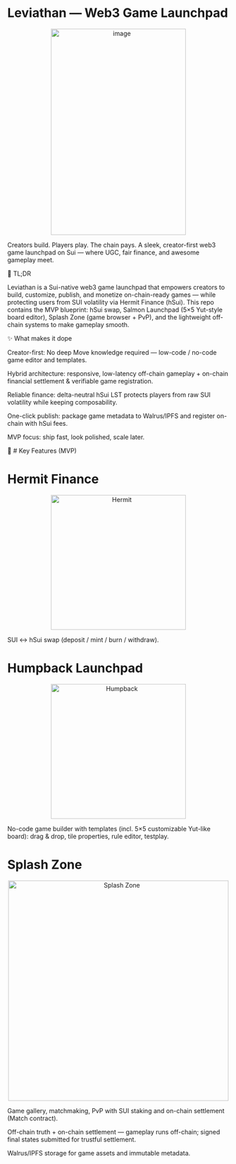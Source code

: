 # Leviathan — Web3 Game Launchpad
<p align="center">
  <img width="306" height="468" alt="image" src="https://github.com/user-attachments/assets/fabda521-ab84-4926-b030-5fd56a07fcc5" />
</p>

Creators build. Players play. The chain pays.
A sleek, creator-first web3 game launchpad on Sui — where UGC, fair finance, and awesome gameplay meet.

🚀 TL;DR

Leviathan is a Sui-native web3 game launchpad that empowers creators to build, customize, publish, and monetize on-chain-ready games — while protecting users from SUI volatility via Hermit Finance (hSui).
This repo contains the MVP blueprint: hSui swap, Salmon Launchpad (5×5 Yut-style board editor), Splash Zone (game browser + PvP), and the lightweight off-chain systems to make gameplay smooth.

✨ What makes it dope

Creator-first: No deep Move knowledge required — low-code / no-code game editor and templates.

Hybrid architecture: responsive, low-latency off-chain gameplay + on-chain financial settlement & verifiable game registration.

Reliable finance: delta-neutral hSui LST protects players from raw SUI volatility while keeping composability.

One-click publish: package game metadata to Walrus/IPFS and register on-chain with hSui fees.

MVP focus: ship fast, look polished, scale later.

🧭 # Key Features (MVP)

# Hermit Finance 
<p align="center">
<img width="306" height="306" alt="Hermit" src="https://github.com/user-attachments/assets/00719eef-c05f-4976-b165-b32e7adefb07" />
</p>  

SUI ↔ hSui swap (deposit / mint / burn / withdraw).

# Humpback Launchpad
<p align="center">
<img width="306" height="306" alt="Humpback" src="https://github.com/user-attachments/assets/3e3bc0e0-6125-4f37-8ad3-8cf84ca1f04f" />
</p>  

No-code game builder with templates (incl. 5×5 customizable Yut-like board): drag & drop, tile properties, rule editor, testplay.

# Splash Zone 
<p align="center">
<img width="500" height="500" alt="Splash Zone" src="https://github.com/user-attachments/assets/79504009-e349-4a84-b873-aeb8a6a87cfe" />
</p>  

Game gallery, matchmaking, PvP with SUI staking and on-chain settlement (Match contract).

Off-chain truth + on-chain settlement — gameplay runs off-chain; signed final states submitted for trustful settlement.

Walrus/IPFS storage for game assets and immutable metadata.

